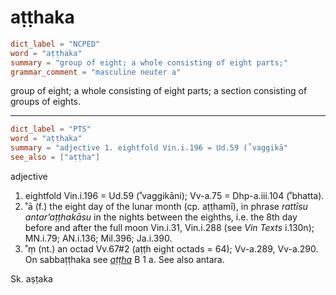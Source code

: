 # aṭṭhaka

``` toml
dict_label = "NCPED"
word = "aṭṭhaka"
summary = "group of eight; a whole consisting of eight parts;"
grammar_comment = "masculine neuter a"
```

group of eight; a whole consisting of eight parts; a section consisting of groups of eights.

--------------------

``` toml
dict_label = "PTS"
word = "aṭṭhaka"
summary = "adjective 1. eightfold Vin.i.196 = Ud.59 (˚vaggikā"
see_also = ["aṭṭha"]
```

adjective

1. eightfold Vin.i.196 = Ud.59 (˚vaggikāni); Vv\-a.75 = Dhp\-a.iii.104 (˚bhatta).
2. ˚ā (f.) the eight day of the lunar month (cp. aṭṭhamī), in phrase *rattīsu antar’aṭṭhakāsu* in the nights between the eighths, i.e. the 8th day before and after the full moon Vin.i.31, Vin.i.288 (see *Vin Texts* i.130n); MN.i.79; AN.i.136; Mil.396; Ja.i.390.
3. ˚ṃ (nt.) an octad Vv.67#2 (aṭṭh eight octads = 64); Vv\-a.289, Vv\-a.290. On sabbaṭṭhaka see *[aṭṭha](aṭṭha.md)* B 1 a. See also antara.

Sk. aṣṭaka

